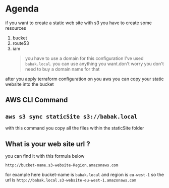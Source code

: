 # Agenda
if you want to create a static web site with s3 you have to create some resources
1. bucket 
2. route53
3. iam 
	>
    > you have to use a domain for this configuration
    > I've used `babak.local`. you can use anything you want.don't worry you don't need to buy a domain name for that

    


after you apply terraform configuration on you aws you can copy your static website into the bucket 
## AWS CLI Command 
 `aws s3 sync staticSite s3://babak.local`
 ---
 with this command you copy all the files within the staticSite folder

 ## What is your web site url ?
  you can find it with this formula below

  `http://bucket-name.s3-website-Region.amazonaws.com`

  for example here bucket-name is `babak.local` and region is `eu-west-1`
  so the url is 
  `http://babak.local.s3-website-eu-west-1.amazonaws.com`